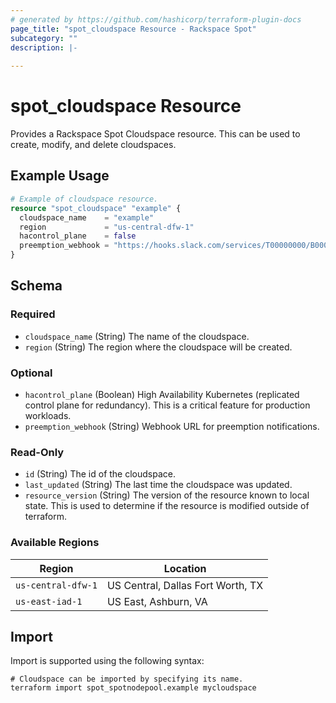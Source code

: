 ```yaml
---
# generated by https://github.com/hashicorp/terraform-plugin-docs
page_title: "spot_cloudspace Resource - Rackspace Spot"
subcategory: ""
description: |-
  
---
```


# spot_cloudspace Resource

Provides a Rackspace Spot Cloudspace resource. This can be used to create, modify, and delete cloudspaces.

## Example Usage

```terraform
# Example of cloudspace resource.
resource "spot_cloudspace" "example" {
  cloudspace_name    = "example"
  region             = "us-central-dfw-1"
  hacontrol_plane    = false
  preemption_webhook = "https://hooks.slack.com/services/T00000000/B00000000/XXXXXXXXXXXXXXXXXXXXXXXX"
}
```

<!-- schema generated by tfplugindocs -->
## Schema

### Required

- `cloudspace_name` (String) The name of the cloudspace.
- `region` (String) The region where the cloudspace will be created.

### Optional

- `hacontrol_plane` (Boolean) High Availability Kubernetes (replicated control plane for redundancy). This is a critical feature for production workloads.
- `preemption_webhook` (String) Webhook URL for preemption notifications.

### Read-Only

- `id` (String) The id of the cloudspace.
- `last_updated` (String) The last time the cloudspace was updated.
- `resource_version` (String) The version of the resource known to local state. This is used to determine if the resource is modified outside of terraform.

### Available Regions

| Region             | Location                          |
|--------------------|-----------------------------------|
| `us-central-dfw-1` | US Central, Dallas Fort Worth, TX |
| `us-east-iad-1`    | US East, Ashburn, VA              |

## Import

Import is supported using the following syntax:

```shell
# Cloudspace can be imported by specifying its name.
terraform import spot_spotnodepool.example mycloudspace
```
